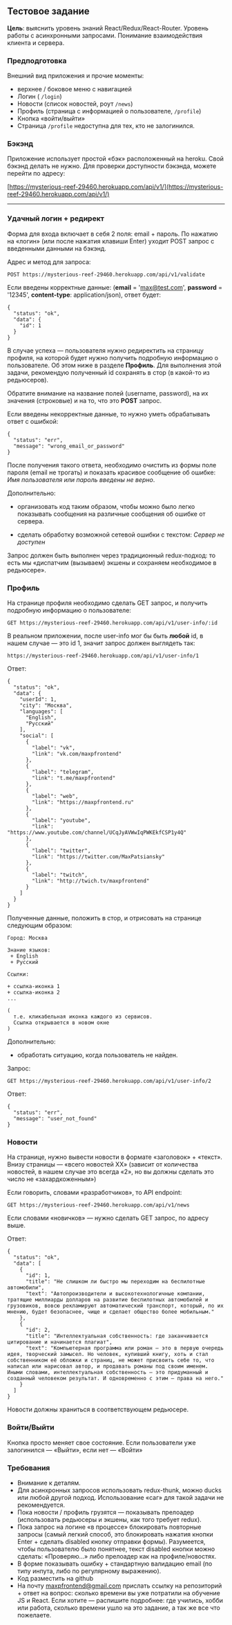 ## Тестовое задание

**Цель**: выяснить уровень знаний React/Redux/React-Router. Уровень работы с асинхронными запросами. Понимание взаимодействия клиента и сервера.

### Предподготовка

Внешний вид приложения и прочие моменты:

- верхнее / боковое меню с навигацией
- Логин ( `/login`)
- Новости (список новостей, роут `/news`)
- Профиль (страница с информацией о пользователе, `/profile`)
- Кнопка «войти/выйти»
- Страница `/profile` недоступна для тех, кто не залогинился.

### Бэкэнд

Приложение использует простой «бэк» расположенный на heroku. Свой бэкэнд делать не нужно.
Для проверки доступности бэкэнда, можете перейти по адресу:

[https://mysterious-reef-29460.herokuapp.com/api/v1/](https://mysterious-reef-29460.herokuapp.com/api/v1/)

---

### Удачный логин + редирект

Форма для входа включает в себя 2 поля: email + пароль.
По нажатию на «логин» (или после нажатия клавиши Enter) уходит POST запрос с введенными данными на бэкэнд.

Адрес и метод для запроса:

```
POST https://mysterious-reef-29460.herokuapp.com/api/v1/validate
```

Если введены корректные данные: (**email** = 'max@test.com', **password** = '12345', **content-type**: application/json), ответ будет:

```
{
  "status": "ok",
  "data": {
    "id": 1
  }
}
```

В случае успеха — пользователя нужно редиректить на страницу профиля, на которой будет нужно получить подробную информацию о пользователе. Об этом ниже в разделе **Профиль**. Для выполнения этой задачи, рекомендую полученный id сохранять в стор (в какой-то из редьюсеров).

Обратите внимание на название полей (username, password), на их значения (строковые) и на то, что это **POST** запрос.

Если введены некорректные данные, то нужно уметь обрабатывать ответ с ошибкой:

```
{
  "status": "err",
  "message": "wrong_email_or_password"
}
```

После получения такого ответа, необходимо очистить из формы поле пароля (email не трогать) и показать красивое сообщение об ошибке: _Имя пользователя или пароль введены не верно_.

Дополнительно:

- организовать код таким образом, чтобы можно было легко показывать сообщения на различные сообщения об ошибке от сервера.

- сделать обработку возможной сетевой ошибки с текстом: _Сервер не доступен_

Запрос должен быть выполнен через традиционный redux-подход: то есть мы «диспатчим (вызываем) экшены и сохраняем необходимое в редьюсере».

### Профиль

На странице профиля необходимо сделать GET запрос, и получить подробную информацию о пользователе:

```
GET https://mysterious-reef-29460.herokuapp.com/api/v1/user-info/:id
```

В реальном приложении, после user-info мог бы быть **любой** id, в нашем случае — это id 1, значит запрос должен выглядеть так:

```
https://mysterious-reef-29460.herokuapp.com/api/v1/user-info/1
```

Ответ:

```
{
  "status": "ok",
  "data": {
    "userId": 1,
    "city": "Москва",
    "languages": [
      "English",
      "Русский"
    ],
    "social": [
      {
        "label": "vk",
        "link": "vk.com/maxpfrontend"
      },
      {
        "label": "telegram",
        "link": "t.me/maxpfrontend"
      },
      {
        "label": "web",
        "link": "https://maxpfrontend.ru"
      },
      {
        "label": "youtube",
        "link": "https://www.youtube.com/channel/UCqJyAVWwIqPWKEkfCSP1y4Q"
      },
      {
        "label": "twitter",
        "link": "https://twitter.com/MaxPatsiansky"
      },
      {
        "label": "twitch",
        "link": "http://twich.tv/maxpfrontend"
      }
    ]
  }
}
```

Полученные данные, положить в стор, и отрисовать на странице следующим образом:

```
Город: Москва

Знание языков:
 + English
 + Русский

Ссылки:

+ ссылка-иконка 1
+ ссылка-иконка 2
...

(
  т.е. кликабельная иконка каждого из сервисов.
  Ссылка открывается в новом окне
)

```

Дополнительно:

- обработать ситуацию, когда пользователь не найден.

Запрос:

```
GET https://mysterious-reef-29460.herokuapp.com/api/v1/user-info/2
```

Ответ:

```
{
  "status": "err",
  "message": "user_not_found"
}
```

### Новости

На странице, нужно вывести новости в формате «заголовок» + «текст».
Внизу страницы — «всего новостей ХХ» (зависит от количества новостей, в нашем случае это всегда «2», но вы должны сделать это число не «захардкоженным»)

Если говорить, словами «разработчиков», то API endpoint:

```
GET https://mysterious-reef-29460.herokuapp.com/api/v1/news
```

Если словами «новичков» — нужно сделать GET запрос, по адресу выше.

Ответ:

```
{
  "status": "ok",
  "data": [
    {
      "id": 1,
      "title": "Не слишком ли быстро мы переходим на беспилотные автомобили",
      "text": "Автопроизводители и высокотехнологичные компании, тратящие миллиарды долларов на развитие беспилотных автомобилей и грузовиков, вовсю рекламируют автоматический транспорт, который, по их мнению, будет безопаснее, чище и сделает общество более мобильным."
    },
    {
      "id": 2,
      "title": "Интеллектуальная собственность: где заканчивается цитирование и начинается плагиат",
      "text": "Компьютерная программа или роман — это в первую очередь идея, творческий замысел. Но человек, купивший книгу, хоть и стал собственником её обложки и страниц, не может присвоить себе то, что написал или нарисовал автор, и продавать романы под своим именем. Иными словами, интеллектуальная собственность — это придуманный и созданный человеком результат. И одновременно с этим — права на него."
    }
  ]
}
```

Новости должны храниться в соответствующем редьюсере.

### Войти/Выйти

Кнопка просто меняет свое состояние. Если пользователи уже залогинился — «Выйти», если нет — «Войти»

### Требования

- Внимание к деталям.
- Для асинхронных запросов использовать redux-thunk, можно ducks или любой другой подход. Использование «саг» для такой задачи не рекомендуется.
- Пока новости / профиль грузятся — показывать прелоадер (использовать редьюсеры и экшены, как того требует redux).
- Пока запрос на логине «в процессе» блокировать повторные запросы (самый легкий способ, это блокировать нажатия кнопки Enter + сделать disabled кнопку отправки формы). Разумеется, чтобы пользователю было понятнее, текст disabled кнопки можно сделать: «Проверяю…» либо прелоадер как на профиле/новостях.
- В форме показывать ошибку + стандартную валидацию email (по типу инпута, либо по регулярному выражению).
- Код разместить на github
- На почту [maxpfrontend@gmail.com](mailto:maxpfrontend@gmail.com?subject=%D0%A2%D0%B5%D1%81%D1%82%D0%BE%D0%B2%D0%BE%D0%B5%20%D0%B7%D0%B0%D0%B4%D0%B0%D0%BD%D0%B8%D0%B5%20#2) прислать ссылку на репозиторий + ответ на вопрос: сколько времени вы уже потратили на обучение JS и React. Если хотите — распишите подробнее: где учились, хобби или работа, сколько времени ушло на это задание, а так же все что пожелаете.
